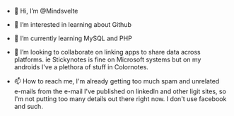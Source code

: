 - 👋 Hi, I’m @Mindsvelte
- 👀 I’m interested in learning about Github
- 🌱 I’m currently learning MySQL and PHP
- 💞️ I’m looking to collaborate on linking apps to share data across platforms.
  ie Stickynotes is fine on Microsoft systems but on my androids I've a plethora of stuff in Colornotes.

- 📫 How to reach me, I'm already getting too much spam and unrelated e-mails from the e-mail I've published on linkedIn and other ligit sites,
  so I'm not putting too many details out there right now. I don't use facebook and such. 

<!---
Mindsvelte/Mindsvelte is a ✨ special ✨ repository because its `README.md` (this file) appears on your GitHub profile.
You can click the Preview link to take a look at your changes.
--->
